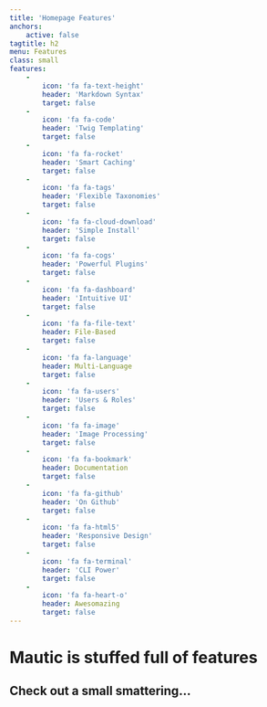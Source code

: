 ```yaml
---
title: 'Homepage Features'
anchors:
    active: false
tagtitle: h2
menu: Features
class: small
features:
    -
        icon: 'fa fa-text-height'
        header: 'Markdown Syntax'
        target: false
    -
        icon: 'fa fa-code'
        header: 'Twig Templating'
        target: false
    -
        icon: 'fa fa-rocket'
        header: 'Smart Caching'
        target: false
    -
        icon: 'fa fa-tags'
        header: 'Flexible Taxonomies'
        target: false
    -
        icon: 'fa fa-cloud-download'
        header: 'Simple Install'
        target: false
    -
        icon: 'fa fa-cogs'
        header: 'Powerful Plugins'
        target: false
    -
        icon: 'fa fa-dashboard'
        header: 'Intuitive UI'
        target: false
    -
        icon: 'fa fa-file-text'
        header: File-Based
        target: false
    -
        icon: 'fa fa-language'
        header: Multi-Language
        target: false
    -
        icon: 'fa fa-users'
        header: 'Users & Roles'
        target: false
    -
        icon: 'fa fa-image'
        header: 'Image Processing'
        target: false
    -
        icon: 'fa fa-bookmark'
        header: Documentation
        target: false
    -
        icon: 'fa fa-github'
        header: 'On Github'
        target: false
    -
        icon: 'fa fa-html5'
        header: 'Responsive Design'
        target: false
    -
        icon: 'fa fa-terminal'
        header: 'CLI Power'
        target: false
    -
        icon: 'fa fa-heart-o'
        header: Awesomazing
        target: false
---
```


# Mautic is stuffed full of features
## **Check out a small smattering...**
